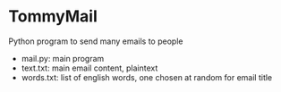 # TommyMail
Python program to send many emails to people
- mail.py: main program
- text.txt: main email content, plaintext
- words.txt: list of english words, one chosen at random for email title
